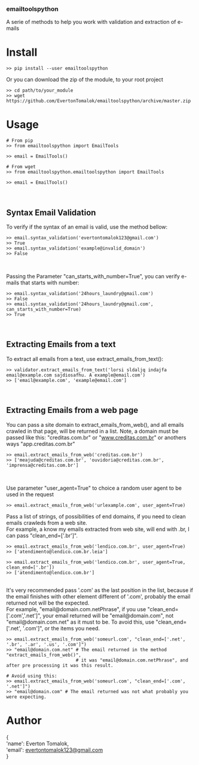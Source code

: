 ### emailtoolspython
A serie of methods to help you work with validation and extraction of e-mails
<br>

# Install

    >> pip install --user emailtoolspython
    
    
Or you can download the zip of the module, to your root project
    
    >> cd path/to/your_module
    >> wget https://github.com/EvertonTomalok/emailtoolspython/archive/master.zip
    

# Usage

    # From pip
    >> from emailtoolspython import EmailTools

    >> email = EmailTools()
    
    # From wget
    >> from emailtoolspython.emailtoolspython import EmailTools

    >> email = EmailTools()

<br>

## Syntax Email Validation
To verify if the syntax of an email is valid, use the method bellow:
    
    >> email.syntax_validation('evertontomalok123@gmail.com')
    >> True
    >> email.syntax_validation('example@invalid_domain')
    >> False
<br>
    
Passing the Parameter "can_starts_with_number=True", you can verify e-mails that starts with number:

    >> email.syntax_validation('24hours_laundry@gmail.com')
    >> False
    >> email.syntax_validation('24hours_laundry@gmail.com', can_starts_with_number=True)
    >> True
<br>
    
 ## Extracting Emails from a text
To extract all emails from a text, use extract_emails_from_text():
    
    >> validator.extract_emails_from_text('lorsi sldaljq indajfa email@example.com sajdiosafhu. A example@email.com')
    >> ['email@example.com', 'example@email.com']

<br>

## Extracting Emails from a web page
You can pass a site domain to extract_emails_from_web(), and all emails crawled in that page, will be returned in a list. 
Note, a domain must be passed like this: "creditas.com.br" or "www.creditas.com.br" or anothers ways "app.creditas.com.br"

    >> email.extract_emails_from_web('creditas.com.br')
    >> ['meajuda@creditas.com.br', 'ouvidoria@creditas.com.br', 'imprensa@creditas.com.br']
<br>

Use parameter "user_agent=True" to choice a random user agent to be used in the request
    
    >> email.extract_emails_from_web('urlexample.com', user_agent=True)
    
Pass a list of strings, of possibilities of end domains, if you need to clean emails crawleds from a web site.<br>
For example, a know my emails extracted from web site, will end with .br, I can pass "clean_end=['.br']". 

    >> email.extract_emails_from_web('lendico.com.br', user_agent=True)
    >> ['atendimento@lendico.com.br.leia']

    >> email.extract_emails_from_web('lendico.com.br', user_agent=True, clean_end=['.br'])
    >> ['atendimento@lendico.com.br']

<br>
It's very recommended pass '.com' as the last position in the list, because if the email finishes with other element
different of '.com', probably the email returned not will be the expected.<br>
For example, "email@domain.com.netPhrase", if you use "clean_end=['.com','.net']", your email returned will be "email@domain.com", 
not "email@domain.com.net" as it must to be. To avoid this, use "clean_end=['.net', '.com']", or the items you need.

    >> email.extract_emails_from_web('someurl.com', "clean_end=['.net', '.br', '.ar', '.us', '.com']")
    >> "email@domain.com.net" # The email returned in the method "extract_emails_from_web()", 
                              # it was "email@domain.com.netPhrase", and after pre processing it was this result.

    # Avoid using this:
    >> email.extract_emails_from_web('someurl.com', "clean_end=['.com', '.net']")
    >> "email@domain.com" # The email returned was not what probably you were expecting.

# Author
{
<br>'name': Everton Tomalok,<br>
'email': evertontomalok123@gmail.com<br>
}

